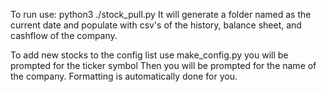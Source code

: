 To run use:
python3 ./stock_pull.py 
It will generate a folder named as the current date and populate with csv's of the history, balance sheet, and cashflow of the company.

To add new stocks to the config list use make_config.py
you will be prompted for the ticker symbol
Then you will be prompted for the name of the company.
Formatting is automatically done for you.
